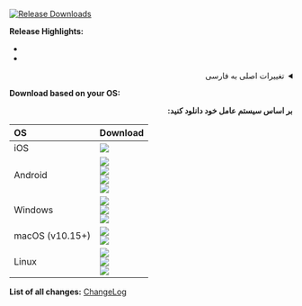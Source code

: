 [![Release Downloads](https://img.shields.io/github/downloads/hiddify/hiddify-next/RELEASE_TAG/total?style=flat-square&logo=github)](https://img.shields.io/github/downloads/hiddify/hiddify-next/RELEASE_TAG/)




**Release Highlights:**

-
-

<details markdown=1 dir="rtl">
<summary>تغییرات اصلی به فارسی</summary>

-
-
-

</details>

**Download based on your OS:**

<div dir="rtl">

**بر اساس سیستم عامل خود دانلود کنید:**

</div>



<div align=left>
<table>
    <thead align=left>
        <tr>
            <th>OS</th>
            <th>Download</th>
        </tr>
    </thead>
    <tbody align=left>
        <tr>
        <td>iOS</td><td>
            <a href="https://github.com/hiddify/hiddify-next/releases/download/RELEASE_TAG/Hiddify-iOS.ipa"><img src="https://img.shields.io/badge/IPA-Universal-c0c0c0.svg?logo=ios"></a>
        </td>
        </tr>
        <tr>
        <td>Android</td><td>
            <a href="https://github.com/hiddify/hiddify-next/releases/download/RELEASE_TAG/Hiddify-Android-universal.apk"><img src="https://img.shields.io/badge/APK-Universal-044d29.svg?logo=android"></a><br>
            <a href="https://github.com/hiddify/hiddify-next/releases/download/RELEASE_TAG/Hiddify-Android-arm64.apk"><img src="https://img.shields.io/badge/APK-ARMv8-168039.svg?logo=android"></a><br>
            <a href="https://github.com/hiddify/hiddify-next/releases/download/RELEASE_TAG/Hiddify-Android-arm7.apk"><img src="https://img.shields.io/badge/APK-ARMv7-45bf55.svg?logo=android"></a><br>
            <a href="https://github.com/hiddify/hiddify-next/releases/download/RELEASE_TAG/Hiddify-Android-x86_64.apk"><img src="https://img.shields.io/badge/APK-x64-96ed89.svg?logo=android"></a>
        </td>
        </tr>
        <tr>
            <td>Windows</td><td>
                <a href="https://github.com/hiddify/hiddify-next/releases/download/RELEASE_TAG/Hiddify-Windows-Setup-x64.Msix"><img src="https://img.shields.io/badge/OfficialSetup-x64-0078d7.svg?logo=windows"></a><br>
                <a href="https://github.com/hiddify/hiddify-next/releases/download/RELEASE_TAG/Hiddify-Windows-Setup-x64.exe"><img src="https://img.shields.io/badge/Setup-x64-2d7d9a.svg?logo=windows"></a><br>
                <a href="https://github.com/hiddify/hiddify-next/releases/download/RELEASE_TAG/Hiddify-Windows-Portable-x64.zip"><img src="https://img.shields.io/badge/Portable-x64-67b7d1.svg?logo=windows"></a>
        </td>
        </tr>
        <tr>
            <td>macOS (v10.15+)</td>
            <td><a href="https://github.com/hiddify/hiddify-next/releases/download/RELEASE_TAG/Hiddify-MacOS.dmg"><img src="https://img.shields.io/badge/DMG-Universal-ea005e.svg?logo=apple"></a><br>
            <a href="https://github.com/hiddify/hiddify-next/releases/download/RELEASE_TAG/Hiddify-MacOS-Installer.pkg"><img src="https://img.shields.io/badge/PKG-Universal-bc544b.svg?logo=apple" /></a></a></td>
        </tr>
        <tr>
            <td>Linux</td>
            <td><a href="https://github.com/hiddify/hiddify-next/releases/download/RELEASE_TAG/Hiddify-Linux-x64.AppImage"><img src="https://img.shields.io/badge/AppImage-x64-f84e29.svg?logo=linux"> </a><br>
            <a href="https://github.com/hiddify/hiddify-next/releases/download/RELEASE_TAG/Hiddify-Debian-x64.deb"><img src="https://img.shields.io/badge/DebPackage-x64-FF9966.svg?logo=debian"> </a><br>
            <a href="https://github.com/hiddify/hiddify-next/releases/download/RELEASE_TAG/Hiddify-rpm-x64.rpm"><img src="https://img.shields.io/badge/RpmPackage-x64-F1B42F.svg?logo=redhat"> </a></td>
        </tr>
    </tbody>
</table>


</div>

<div dir="ltr">
  
**List of all changes:** [ChangeLog](https://github.com/hiddify/hiddify-next/blob/main/CHANGELOG.md)

</div>
